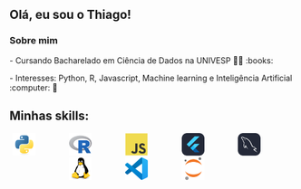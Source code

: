 ## Olá, eu sou o Thiago! 

### Sobre mim
<div style="display: inline_block"  >
<p> - Cursando Bacharelado em Ciência de Dados na UNIVESP 👨‍🎓 :books:  </p>
<p> - Interesses: Python, R, Javascript, Machine learning e Inteligência Artificial :computer: 🎯 </p>
  
## Minhas skills:
<div align="center">
   <img height="40" src="https://raw.githubusercontent.com/devicons/devicon/master/icons/python/python-original.svg">
     &nbsp;&nbsp;&nbsp;&nbsp;&nbsp;&nbsp;&nbsp;&nbsp;&nbsp;&nbsp;&nbsp;&nbsp;&nbsp;
   <img height="40" src="https://raw.githubusercontent.com/devicons/devicon/master/icons/r/r-original.svg">
     &nbsp;&nbsp;&nbsp;&nbsp;&nbsp;&nbsp;&nbsp;&nbsp;&nbsp;&nbsp;&nbsp;&nbsp;&nbsp;
  <img height="40" src="https://raw.githubusercontent.com/devicons/devicon/master/icons/javascript/javascript-original.svg">
     &nbsp;&nbsp;&nbsp;&nbsp;&nbsp;&nbsp;&nbsp;&nbsp;&nbsp;&nbsp;&nbsp;&nbsp;&nbsp;
   <img height="40" src="https://github.com/tandpfun/skill-icons/blob/main/icons/Flutter-Dark.svg">
     &nbsp;&nbsp;&nbsp;&nbsp;&nbsp;&nbsp;&nbsp;&nbsp;&nbsp;&nbsp;&nbsp;&nbsp;&nbsp;
   <img height="40" src="https://github.com/tandpfun/skill-icons/blob/main/icons/MySQL-Dark.svg">
     &nbsp;&nbsp;&nbsp;&nbsp;&nbsp;&nbsp;&nbsp;&nbsp;&nbsp;&nbsp;&nbsp;&nbsp;&nbsp;
   <img height="40" src="https://raw.githubusercontent.com/devicons/devicon/master/icons/linux/linux-original.svg">
     &nbsp;&nbsp;&nbsp;&nbsp;&nbsp;&nbsp;&nbsp;&nbsp;&nbsp;&nbsp;&nbsp;&nbsp;&nbsp;
  <img height="40" src="https://raw.githubusercontent.com/devicons/devicon/master/icons/vscode/vscode-original.svg">
     &nbsp;&nbsp;&nbsp;&nbsp;&nbsp;&nbsp;&nbsp;&nbsp;&nbsp;&nbsp;&nbsp;&nbsp;&nbsp;
  <img height="40" src="https://raw.githubusercontent.com/devicons/devicon/master/icons/jupyter/jupyter-original.svg">
     &nbsp;&nbsp;&nbsp;&nbsp;&nbsp;&nbsp;&nbsp;&nbsp;&nbsp;&nbsp;&nbsp;&nbsp;&nbsp;

  
</div>
